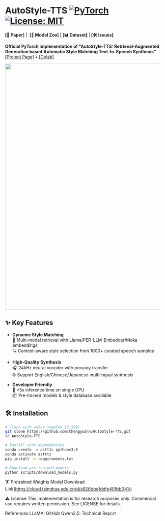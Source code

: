 # AutoStyle-TTS [![PyTorch](https://img.shields.io/badge/PyTorch-2.0%2B-orange)](https://pytorch.org) [![License: MIT](https://img.shields.io/badge/License-MIT-green)](https://opensource.org/licenses/MIT)

**[📝 Paper]** | ​
**[🤖 Model Zoo]** | ​
**[📊 Dataset]** | 
​**[🛠️ Issues]** 

**Official PyTorch implementation of "AutoStyle-TTS: Retrieval-Augmented Generation based Automatic Style Matching Text-to-Speech Synthesis"**  
[[Project Page]](https://chengyuann.github.io/AutoStyle-TTS-DEMO)  • [[Colab]](https://colab.research.google.com/github/Chengyuann/AutoStyle-TTS)

<p align="center">
  <img src="https://raw.githubusercontent.com/Chengyuann/AutoStyle-TTS/main/docs/arch.png" width="800">
</p>

## ✨ Key Features
- ​**Dynamic Style Matching**  
  🎯 Multi-modal retrieval with Llama/PER-LLM-Embedder/Moka embeddings  
  🔍 Context-aware style selection from 1000+ curated speech samples

- ​**High-Quality Synthesis**  
  🎧 24kHz neural vocoder with prosody transfer  
  🌐 Support English/Chinese/Japanese multilingual synthesis

- ​**Developer Friendly**  
  🚀 <5s inference time on single GPU  
  📦 Pre-trained models & style database available

## 🛠️ Installation
```bash
# Clone with voice samples (2.5GB)
git clone https://github.com/Chengyuann/AutoStyle-TTS.git
cd AutoStyle-TTS

# Install core dependencies
conda create -n asttts python=3.9
conda activate asttts
pip install -r requirements.txt

# Download pre-trained models
python scripts/download_models.py

```
🏋️ Pretrained Weights
Model	Download Link(https://cloud.tsinghua.edu.cn/d/a926bbefddfe40fbb041/) 

⚠️ License
This implementation is for research purposes only. Commercial use requires written permission. See LICENSE for details.

References
LLaMA: GitHub 
Qwen2.5: Technical Report
